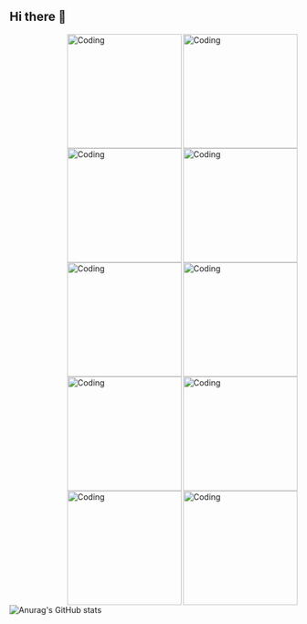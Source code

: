 ## Hi there 👋
<img align="right" alt="Coding" width="200" src="https://gifs.obs.ru-moscow-1.hc.sbercloud.ru/53f8c1e3774ebc2594e2ac0dfeb5bdff777f8831676c93b4e91f1a278463ca5c.gif">
<img align="right" alt="Coding" width="200" src="https://gifs.obs.ru-moscow-1.hc.sbercloud.ru/53f8c1e3774ebc2594e2ac0dfeb5bdff777f8831676c93b4e91f1a278463ca5c.gif">
<img align="right" alt="Coding" width="200" src="https://gifs.obs.ru-moscow-1.hc.sbercloud.ru/53f8c1e3774ebc2594e2ac0dfeb5bdff777f8831676c93b4e91f1a278463ca5c.gif">
<img align="right" alt="Coding" width="200" src="https://gifs.obs.ru-moscow-1.hc.sbercloud.ru/53f8c1e3774ebc2594e2ac0dfeb5bdff777f8831676c93b4e91f1a278463ca5c.gif">
<img align="right" alt="Coding" width="200" src="https://gifs.obs.ru-moscow-1.hc.sbercloud.ru/53f8c1e3774ebc2594e2ac0dfeb5bdff777f8831676c93b4e91f1a278463ca5c.gif">
<img align="right" alt="Coding" width="200" src="https://gifs.obs.ru-moscow-1.hc.sbercloud.ru/53f8c1e3774ebc2594e2ac0dfeb5bdff777f8831676c93b4e91f1a278463ca5c.gif">
<img align="right" alt="Coding" width="200" src="https://gifs.obs.ru-moscow-1.hc.sbercloud.ru/53f8c1e3774ebc2594e2ac0dfeb5bdff777f8831676c93b4e91f1a278463ca5c.gif">
<img align="right" alt="Coding" width="200" src="https://gifs.obs.ru-moscow-1.hc.sbercloud.ru/53f8c1e3774ebc2594e2ac0dfeb5bdff777f8831676c93b4e91f1a278463ca5c.gif">
<img align="right" alt="Coding" width="200" src="https://gifs.obs.ru-moscow-1.hc.sbercloud.ru/53f8c1e3774ebc2594e2ac0dfeb5bdff777f8831676c93b4e91f1a278463ca5c.gif">
<img align="right" alt="Coding" width="200" src="https://gifs.obs.ru-moscow-1.hc.sbercloud.ru/53f8c1e3774ebc2594e2ac0dfeb5bdff777f8831676c93b4e91f1a278463ca5c.gif">

![Anurag's GitHub stats](https://github-readme-stats.vercel.app/api?username=SlavaSheben&theme=midnight-purple&show_icons=true)


<!--
**SlavaSheben/SlavaSheben** is a ✨ _special_ ✨ repository because its `README.md` (this file) appears on your GitHub profile.

Here are some ideas to get you started:

-->

